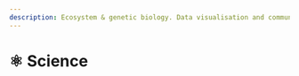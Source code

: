 ```yaml
---
description: Ecosystem & genetic biology. Data visualisation and communication.
---
```


# ⚛️ Science


